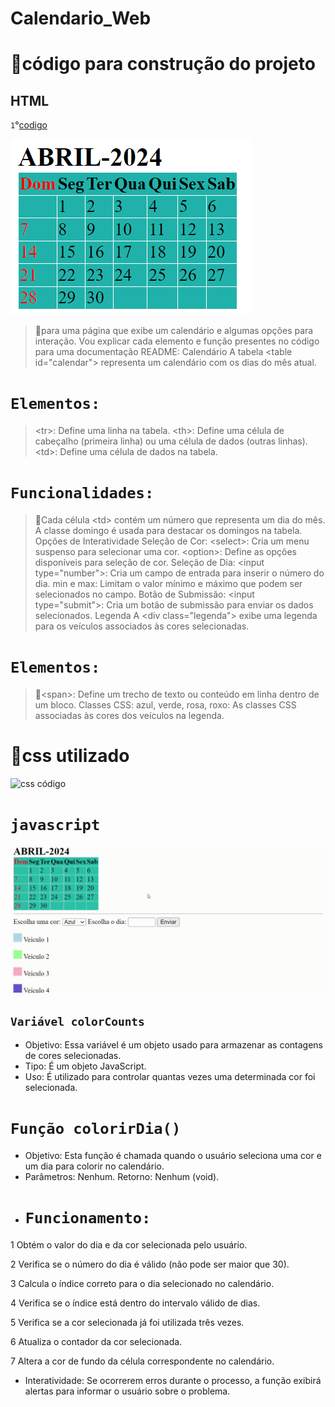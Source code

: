 # Calendario_Web


# 🚧código para construção do projeto 
## HTML
``1``°[codigo](https://github.com/matheussantos1206/Calendario_Web/blob/main/calendario.html)

![calendario](/imagens%20e%20gifs/Captura%20de%20tela%202024-04-12%20100756.png)

> 💾para uma página que exibe um calendário e algumas opções para interação. Vou explicar cada elemento e        função  presentes no código para uma documentação README:
 Calendário
A tabela &lt;table id="calendar"&gt; representa um calendário com os dias do mês atual.
# ``Elementos:``
 >&lt;tr&gt;: Define uma linha na tabela.
  &lt;th&gt;: Define uma célula de cabeçalho (primeira linha) ou uma célula de dados (outras linhas).
  &lt;td&gt;: Define uma célula de dados na tabela.

# ``Funcionalidades:``

>💾Cada célula &lt;td&gt; contém um número que representa um dia do mês.
 A classe domingo é usada para destacar os domingos na tabela.
 Opções de Interatividade
 Seleção de Cor:
 &lt;select&gt;: Cria um menu suspenso para selecionar uma cor.
 &lt;option&gt;: Define as opções disponíveis para seleção de cor.
 Seleção de Dia:
 &lt;input type="number"&gt;: Cria um campo de entrada para inserir o número do dia.
 min e max: Limitam o valor mínimo e máximo que podem ser selecionados no campo.
 Botão de Submissão:
 &lt;input type="submit"&gt;: Cria um botão de submissão para enviar os dados selecionados.
 Legenda
 A &lt;div class="legenda"&gt; exibe uma legenda para os veículos associados às cores selecionadas.

# ``Elementos:``
>💾&lt;span&gt;: Define um trecho de texto ou conteúdo em linha dentro de um bloco.
 Classes CSS:
 azul, verde, rosa, roxo: As classes CSS associadas às cores dos veículos na legenda.
# 📱css utilizado 

![css código](/imagens%20e%20gifs/Gravando%202024-04-12%20104833.gif)


# ``javascript``

![funcionalidades](/imagens%20e%20gifs/Gravando-2024-04-12-111814.gif)

## ``Variável colorCounts``
* Objetivo: Essa variável é um objeto usado para armazenar as contagens de cores selecionadas.
* Tipo: É um objeto JavaScript.
* Uso: É utilizado para controlar quantas vezes uma determinada cor foi selecionada.

# ``Função colorirDia()``
* Objetivo: Esta função é chamada quando o usuário seleciona uma cor e um dia para colorir no calendário.
* Parâmetros: Nenhum.
Retorno: Nenhum (void).
* # ``Funcionamento:``
 1 Obtém o valor do dia e da cor selecionada pelo usuário.

 2 Verifica se o número do dia é válido (não pode ser maior que 30).

 3 Calcula o índice correto para o dia selecionado no calendário.

 4 Verifica se o índice está dentro do intervalo válido de dias.

 5 Verifica se a cor selecionada já foi utilizada três vezes.

 6 Atualiza o contador da cor selecionada.

 7 Altera a cor de fundo da célula correspondente no calendário.

* Interatividade: Se ocorrerem erros durante o processo, a função exibirá alertas para informar o usuário sobre o problema.
